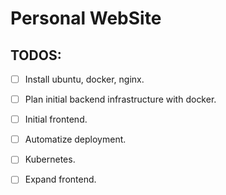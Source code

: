 # Personal WebSite

## TODOS:
- [ ] Install ubuntu, docker, nginx.
- [ ] Plan initial backend infrastructure with docker. 
- [ ] Initial frontend.
- [ ] Automatize deployment.
- [ ] Kubernetes.
- [ ] Expand frontend.

